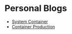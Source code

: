 # Personal Blogs 
- [System Container](system_container.md)
- [Container Production](container_production.md)
